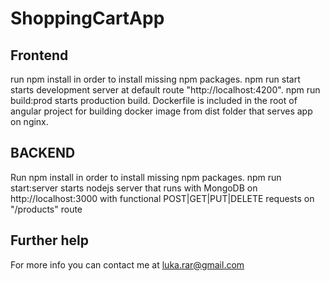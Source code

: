 # ShoppingCartApp

## Frontend

run npm install in order to install missing npm packages.
npm run start starts development server at default route "http://localhost:4200".
npm run build:prod starts production build.
Dockerfile is included in the root of angular project for building docker image from dist folder that serves app on nginx.


## BACKEND

Run npm install in order to install missing npm packages.
npm run start:server starts nodejs server that runs with MongoDB on http://localhost:3000 with functional POST|GET|PUT|DELETE requests on "/products" route

## Further help

For more info you can contact me at luka.rar@gmail.com
